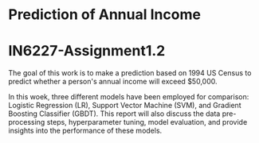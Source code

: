 # Prediction of Annual Income
# IN6227-Assignment1.2
The goal of this work is to make a prediction based on 1994 US Census to predict whether a person's annual income will exceed $50,000. 

In this woek, three different models have been employed for comparison: Logistic Regression (LR), Support Vector Machine (SVM), and Gradient Boosting Classifier (GBDT). This report will also discuss the data pre-processing steps, hyperparameter tuning, model evaluation, and provide insights into the performance of these models.
